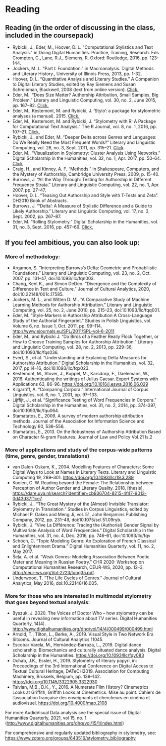 # Reading

## Reading (in the order of discussing in the class, included in the coursepack)
* Rybicki, J., Eder, M., Hoover, D. L. "Computational Stylistics and Text Analysis." in Doing Digital Humanities. Practice, Training, Research. Eds Crompton, C., Lane, R.J., Siemens, R. Oxford: Routledge, 2016, pp. 123-144.  
* Jockers, M. L. “Part I: Foundation.” in Macroanalysis. Digital Methods and Literary History., University of Illinois Press, 2013, pp. 1-32.  
* Hoover, D. L. “Quantitative Analysis and Literary Studies.” A Companion to Digital Literary Studies, edited by Ray Siemens and Susan Schreibman, Blackwell, 2008 (text from online version). [Click.](http://digitalhumanities.org:3030/companion/view?docId=blackwell/9781405148641/9781405148641.xml&chunk.id=ss1-6-9&toc.depth=1&toc.id=ss1-6-9&brand=9781405148641_brand)  
* Eder, M.. “Does Size Matter? Authorship Attribution, Small Samples, Big Problem.” Literary and Linguistic Computing, vol. 30, no. 2, June 2015, pp. 167–82. [Click.](https://github.com/computationalstylistics/preprints/blob/master/Eder_Does_size_matter.pdf)
* Eder, M., Kestemont, M. and Rybicki, J. ‘Stylo’: a package for stylometric analyses (a manual). 2015. [Click.](https://4bc8d809-a-62cb3a1a-s-sites.googlegroups.com/site/computationalstylistics/stylo/stylo_howto.pdf?attachauth=ANoY7cocbE3WcOqr6FeLUxzPwxzaYjZKsOFk-KdQ45rFQYmQ3F43-N3oYPkdp8r489__FD4sXKD13Y0YijJfA_DDblNqpFUVwHiEOWg_OSuFDsON3Pe9zzgSI4Yb8c6x7EbT2tAul6Mr8iTFUs9TpkksCekDNNPbDfA9svXbo_RxQM0PeSUqdrbwU-t_VrKyW9MqUsrvF5DB6MqVBLNdf420TsH8Te3kJuCMTCz5cr9bOuZrDzJdh1s%3D&attredirects=0)
* Eder, M., Kestemont, M. and Rybicki, J. “Stylometry with R: A Package for Computational Text Analysis.” The R Journal, vol. 8, no. 1, 2016, pp. 107–21. [Click.](https://journal.r-project.org/archive/2016/RJ-2016-007/RJ-2016-007.pdf)  
* Rybicki, J., and Eder, M. “Deeper Delta across Genres and Languages: Do We Really Need the Most Frequent Words?” Literary and Linguistic Computing, vol. 26, no. 3, Sept. 2011, pp. 315–21. [Click](https://github.com/computationalstylistics/preprints/blob/master/Rybicki%20Eder%20Deeper%20Delta%20LLC%20corrected%20and%20submitted.pdf)   
* Eder, M.. “Visualization in Stylometry: Cluster Analysis Using Networks.” Digital Scholarship in the Humanities, vol. 32, no. 1, Apr. 2017, pp. 50–64. [Click](https://github.com/computationalstylistics/preprints/blob/master/m-eder_visualization_in_stylometry.pdf)   
* Craig, H., and Kinney, A. F. “Methods.” in Shakespeare, Computers, and the Mystery of Authorship, Cambridge University Press, 2009, p. 15-40.
* Burrows, J. “All the Way Through: Testing for Authorship in Different Frequency Strata.” Literary and Linguistic Computing, vol. 22, no. 1, Apr. 2007, pp. 27–47.  
* Hoover, D. L. “Teasing Out Authorship and Style with T-Tests and Zeta”. DH2010 Book of Abstracts.  
* Burrows, J. “‘Delta’: A Measure of Stylistic Difference and a Guide to Likely Authorship.” Literary and Linguistic Computing, vol. 17, no. 3, Sept. 2002, pp. 267–87.  
* Eder, M. “Rolling Stylometry.” Digital Scholarship in the Humanities, vol. 31, no. 3, Sept. 2016, pp. 457–69. [Click.](https://github.com/computationalstylistics/preprints/blob/master/Eder_Rolling_stylometry_draft.pdf) 

## If you feel ambitious, you can also look up:

### More of methodology:

* Argamon, S. “Interpreting Burrows’s Delta: Geometric and Probabilistic Foundations.” Literary and Linguistic Computing, vol. 23, no. 2, Oct. 2007, pp. 131–47, doi:10.1093/llc/fqn003.
* Chang, Kent K., and Simon DeDeo. “Divergence and the Complexity of Difference in Text and Culture.” Journal of Cultural Analytics, 2020, doi:10.22148/001c.17585.
* Jockers, M. L., and Witten D. M.. “A Comparative Study of Machine Learning Methods for Authorship Attribution.” Literary and Linguistic Computing, vol. 25, no. 2, June 2010, pp. 215–23, doi:10.1093/llc/fqq001.
* Eder, M. “Style-Markers in Authorship Attribution A Cross-Language Study of the Authorial Fingerprint.” Studies in Polish Linguistics, vol. Volume 6, no. Issue 1, Oct. 2011, pp. 99–114, http://www.ejournals.eu/SPL/2011/SPL-vol-6-2011
* Eder, M., and Rybicki J. “Do Birds of a Feather Really Flock Together, or How to Choose Training Samples for Authorship Attribution.” Literary and Linguistic Computing, vol. 28, no. 2, 2013, pp. 229–36, doi:10.1093/llc/fqs036.
* Evert, S., et al. “Understanding and Explaining Delta Measures for Authorship Attribution.” Digital Scholarship in the Humanities, vol. 32, 2017, pp.i4–16, doi:10.1093/llc/fqx023.
* Kestemont, M., Stover, J., Koppel, M., Karsdorp, F., Daelemans, W., 2016. Authenticating the writings of Julius Caesar. Expert Systems with Applications 63, 86–96. https://doi.org/10.1016/j.eswa.2016.06.029
* Kilgarriff, A. “Comparing Corpora.” International Journal of Corpus Linguistics, vol. 6, no. 1, 2001, pp. 97–133.
* Lijffijt, J., et al. “Significance Testing of Word Frequencies in Corpora.” Digital Scholarship in the Humanities, vol. 31, no. 2, 2014, pp. 374-397, doi:10.1093/llc/fqu064.
* Stamatatos, E., 2009. A survey of modern authorship attribution methods. Journal of the Association for Information Science and Technology 60, 538–556.
* Stamatatos, E., 2013. On the Robustness of Authorship Attribution Based on Character N-gram Features. Journal of Law and Policy Vol.21 Is.2




### More of applications and study of the corpus-wide patterns (time, genre, gender, translations)

* van Dalen-Oskam, K., 2004. Modelling Features of Characters: Some Digital Ways to Look at Names in Literary Texts. Literary and Linguistic Computing 19, 289–301. https://doi.org/10.1093/llc/19.3.289
* Koolen, C. W. Reading beyond the Female: The Relationship between Perception of Author Gender and Literary Quality. 2018, [thesis], https://dare.uva.nl/search?identifier=cb936704-8215-4f47-9013-0d43d37f1ce7.
* Rybicki, J.. “The Great Mystery of the (Almost) Invisible Translator: Stylometry in Translation.” Studies in Corpus Linguistics, edited by Michael P. Oakes and Meng Ji, vol. 51, John Benjamins Publishing Company, 2012, pp. 231–48, doi:10.1075/scl.51.09ryb.
* Rybicki, J. “Vive La Différence: Tracing the (Authorial) Gender Signal by Multivariate Analysis of Word Frequencies.” Digital Scholarship in the Humanities, vol. 31, no. 4, Dec. 2016, pp. 746–61, doi:10.1093/llc/fqv
* Schöch, C. “Topic Modeling Genre: An Exploration of French Classical and Enlightenment Drama.” Digital Humanities Quarterly, vol. 11, no. 2, May 2017.
* Šeļa, A. et al. “Weak Genres: Modeling Association Between Poetic Meter and Meaning in Russian Poetry.” CHR 2020: Workshop on Computational Humanities Research, CEUR-WS, 2020, pp. 12–3, http://ceur-ws.org/Vol-2723/long35.pdf.
* Underwood, T. “The Life Cycles of Genres.” Journal of Cultural Analytics, May 2016, doi:10.22148/16.005. 




### More for those who are interested in multimodal stylometry that goes beyond textual analysis: 
* Byszuk, J. 2020. The Voices of Doctor Who – how stylometry can be useful in revealing new information about TV series. Digital Humanities Quarterly, 14(4). http://www.digitalhumanities.org/dhq/vol/14/4/000499/000499.html 
* Arnold, T., Tilton, L., Berke, A., 2019. Visual Style in Two Network Era Sitcoms. Journal of Cultural Analytics 11045.
* Escobar Varela, M., Hernández-Barraza, L., 2019. Digital dance scholarship: Biomechanics and culturally situated dance analysis. Digital Scholarship in the Humanities. https://doi.org/10.1093/llc/fqy083
* Ochab, J.K., Essler, H., 2019. Stylometry of literary papyri, in: Proceedings of the 3rd International Conference on Digital Access to Textual Cultural Heritage, DATeCH2019. Association for Computing Machinery, Brussels, Belgium, pp. 139–142. https://doi.org/10.1145/3322905.3322930
* Tsivian, M.B., D.K., Y., 2016. A Numerate Film History? Cinemetrics Looks at Griffith, Griffith Looks at Cinemetrics. Mise au point. Cahiers de l’association française des enseignants et chercheurs en cinéma et audiovisuel. https://doi.org/10.4000/map.2108  

For more AudioVisual Data analysis see the special issue of Digital Humanities Quarterly, 2021, vol 15, no. 1.  (http://www.digitalhumanities.org/dhq/vol/15/1/index.html)

For comprehensive and regularly updated bibliography in stylometry, see: https://www.zotero.org/groups/643516/stylometry_bibliography 
